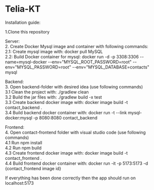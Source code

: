 # Telia-KT

Installation guide:

1.Clone this repository

Server:<br>
2. Create Docker Mysql image and container with following commands:<br>
   2.1: Create mysql image with: docker pull MySQL<br>
   2.2: Build Docker container for mysql: docker run -d -p 3308:3306 --name=mysql-docker --env="MYSQL_ROOT_PASSWORD=root" --env="MYSQL_PASSWORD=root" --env="MYSQL_DATABASE=contacts" mysql<br>

Backend:<br>
3. Open backend-folder with desired idea (use following commands)<br>
   3.1 Clean the project with: ./gradlew clean<br>
   3.2 Build the jar files with: ./gradlew build -x test<br>
   3.3 Create backend docker image with: docker image build -t contact_backend .<br>
   3.4 Build backend docker container with: docker run -t --link mysql-docker:mysql -p 8080:8080 contact_backend<br>

Frontend:<br>
4. Open contact-frontend folder with visual studio code (use following commands)<br>
   4.1 Run npm install<br>
   4.2 Run npm build<br>
   4.3 Create frontend docker image with: docker image build -t contact_frontend .<br>
   4.4 Build frontend docker container with: docker run -it -p 5173:5173 -d {contact_frontend image id}<br>

If everything has been done correctly then the app should run on localhost:5173
